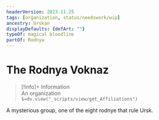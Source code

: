 ```yaml
---
headerVersion: 2023.11.25
tags: [organization, status/needswork/wip]
ancestry: Urskan
displayDefaults: {defArt: ""}
typeOf: magical bloodline
partOf: Rodnya
---
```

# The Rodnya Voknaz
>[!info]+ Information  
> An organization  
> `$=dv.view("_scripts/view/get_Affiliations")`


A mysterious group, one of the eight rodnye that rule Ursk. 